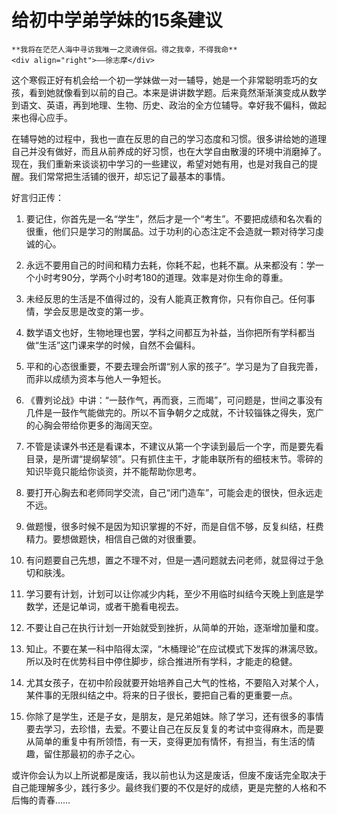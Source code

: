 # 给初中学弟学妹的15条建议

``` admonish note
**我将在茫茫人海中寻访我唯一之灵魂伴侣。得之我幸，不得我命**       
<div align="right">——徐志摩</div>
```

这个寒假正好有机会给一个初一学妹做一对一辅导，她是一个非常聪明乖巧的女孩，看到她就像看到以前的自己。本来是讲讲数学题。后来竟然渐渐演变成从数学到语文、英语，再到地理、生物、历史、政治的全方位辅导。幸好我不偏科，做起来也得心应手。

在辅导她的过程中，我也一直在反思的自己的学习态度和习惯。很多讲给她的道理自己并没有做好，而且从前养成的好习惯，也在大学自由散漫的环境中消磨掉了。现在，我们重新来谈谈初中学习的一些建议，希望对她有用，也是对我自己的提醒。我们常常把生活铺的很开，却忘记了最基本的事情。

好言归正传：

1. 要记住，你首先是一名“学生”，然后才是一个“考生”。不要把成绩和名次看的很重，他们只是学习的附属品。过于功利的心态注定不会造就一颗对待学习虔诚的心。

2. 永远不要用自己的时间和精力去耗，你耗不起，也耗不赢。从来都没有：学一个小时考90分，学两个小时考180的道理。效率是对你生命的尊重。

3. 未经反思的生活是不值得过的，没有人能真正教育你，只有你自己。任何事情，学会反思是改变的第一步。

4. 数学语文也好，生物地理也罢，学科之间都互为补益，当你把所有学科都当做“生活”这门课来学的时候，自然不会偏科。

5. 平和的心态很重要，不要去理会所谓“别人家的孩子”。学习是为了自我完善，而非以成绩为资本与他人一争短长。

6. 《曹刿论战》中讲：“一鼓作气，再而衰，三而竭”，可问题是，世间之事没有几件是一鼓作气能做完的。所以不盲争朝夕之成就，不计较锱铢之得失，宽广的心胸会带给你更多的海阔天空。

7. 不管是读课外书还是看课本，不建议从第一个字读到最后一个字，而是要先看目录，是所谓“提纲挈领”。只有抓住主干，才能串联所有的细枝末节。零碎的知识毕竟只能给你谈资，并不能帮助你思考。

8. 要打开心胸去和老师同学交流，自己“闭门造车”，可能会走的很快，但永远走不远。

9. 做题慢，很多时候不是因为知识掌握的不好，而是自信不够，反复纠结，枉费精力。要想做题快，相信自己做的对很重要。

10. 有问题要自己先想，置之不理不对，但是一遇问题就去问老师，就显得过于急切和肤浅。

11. 学习要有计划，计划可以让你减少内耗，至少不用临时纠结今天晚上到底是学数学，还是记单词，或者干脆看电视去。

12. 不要让自己在执行计划一开始就受到挫折，从简单的开始，逐渐增加量和度。

13. 知止。不要在某一科中陷得太深，“木桶理论”在应试模式下发挥的淋漓尽致。所以及时在优势科目中停住脚步，综合推进所有学科，才能走的稳健。

14. 尤其女孩子，在初中阶段就要开始培养自己大气的性格，不要陷入对某个人，某件事的无限纠结之中。将来的日子很长，要把自己看的更重要一点。

15. 你除了是学生，还是子女，是朋友，是兄弟姐妹。除了学习，还有很多的事情要去学习，去珍惜，去爱。不要让自己在反反复复的考试中变得麻木，而是要从简单的重复中有所领悟，有一天，变得更加有情怀，有担当，有生活的情趣，留住那最初的赤子之心。


或许你会认为以上所说都是废话，我以前也认为这是废话，但废不废话完全取决于自己能理解多少，践行多少。最终我们要的不仅是好的成绩，更是完整的人格和不后悔的青春……


